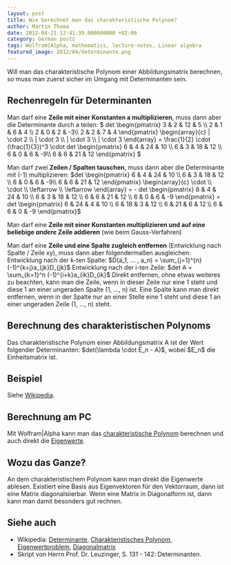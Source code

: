 ```yaml
---
layout: post
title: Wie berechnet man das charakteristische Polynom?
author: Martin Thoma
date: 2012-04-21 13:41:39.000000000 +02:00
category: German posts
tags: Wolfram|Alpha, mathematics, lecture-notes, Linear algebra
featured_image: 2012/04/determinante.png
---
```

Will man das charakteristische Polynom einer Abbildungsmatrix berechnen, so muss man zuerst sicher im Umgang mit Determinanten sein.

<h2>Rechenregeln f&uuml;r Determinanten</h2>
Man darf eine <strong>Zeile mit einer Konstanten a multiplizieren</strong>, muss dann aber die Determinante durch a teilen:
<a id="more"></a><a id="more-22721"></a>
$
det \begin{pmatrix}
3 & 2 & 12 & 5 \\ 
2 & 1 &  6 & 4 \\
2 & 0 &  2 & -3\\
2 & 2 &  7 & 4
\end{pmatrix}
\begin{array}{c} | \cdot 2 \\ | \cdot 3 \\ | \cdot 3 \\ | \cdot 3 \end{array}
 = \frac{1}{2} \cdot (\frac{1}{3})^3 \cdot
det \begin{pmatrix}
6 & 4 & 24 & 10 \\ 
6 & 3 & 18 & 12 \\
6 & 0 &  6 & -9\\
6 & 6 & 21 & 12
\end{pmatrix}
$

Man darf zwei <strong>Zeilen / Spalten tauschen</strong>, muss dann aber die Determinante mit (-1) multiplizieren:
$det \begin{pmatrix}
6 & 4 & 24 & 10 \\ 
6 & 3 & 18 & 12 \\
6 & 0 &  6 & -9\\
6 & 6 & 21 & 12
\end{pmatrix} \begin{array}{c} \cdot  \\  \cdot \\ \leftarrow \\ \leftarrow \end{array} = -
det \begin{pmatrix}
6 & 4 & 24 & 10 \\ 
6 & 3 & 18 & 12 \\
6 & 6 & 21 & 12 \\
6 & 0 &  6 & -9
\end{pmatrix} = 
det \begin{pmatrix}
6 & 24 & 4 & 10 \\ 
6 & 18 & 3 & 12 \\
6 & 21 & 6 & 12 \\
6 & 6  & 0 & -9
\end{pmatrix}$

Man darf eine <strong>Zeile mit einer Konstanten multiplizieren und auf eine beliebige <em>andere</em> Zeile addieren</strong> (wie beim Gauss-Verfahren)

Man darf eine <strong>Zeile und eine Spalte zugleich entfernen</strong> (Entwicklung nach Spalte / Zeile xy), muss dann aber folgenderma&szlig;en ausgleichen:
Entwicklung nach der k-ten Spalte: $D(a_1, ... , a_n) = \sum_{j=1}^{n}(-1)^{k+j}a_{jk}D_{jk}$
Entwicklung nach der i-ten Zeile: $det A = \sum_{k=1}^n (-1)^{i+k}a_{ik}D_{ik}$
Direkt entfernen, ohne etwas weiteres zu beachten, kann man die Zeile, wenn in dieser Zeile nur eine 1 steht und diese 1 an einer ungeraden Spalte (1, ..., n) ist.
Eine Spalte kann man direkt entfernen, wenn in der Spalte nur an einer Stelle eine 1 steht und diese 1 an einer ungeraden Zeile (1, ..., n) steht.

<h2>Berechnung des charakteristischen Polynoms</h2>
Das charakteristische Polynom einer Abbildungsmatrix A ist der Wert folgender Determinanten:
$det(\lambda \cdot E_n - A)$, wobei $E_n$ die Einheitsmatrix ist.

<h2>Beispiel</h2>
Siehe <a href="http://de.wikipedia.org/wiki/Charakteristisches_Polynom#Beispiel">Wikipedia</a>.

<h2>Berechnung am PC</h2>
Mit Wolfram|Alpha kann man das <a href="http://www.wolframalpha.com/widgets/view.jsp?id=27ddb8d522a2dc74e89687bd357db5a0">charakteristische Polynom</a> berechnen und auch direkt die <a href="http://www.wolframalpha.com/input/?i=Eigenvalues%7B%7B1%2C0%2C1%7D%2C%7B2%2C2%2C1%7D%2C%7B4%2C2%2C1%7D%7D">Eigenwerte</a>.

<h2>Wozu das Ganze?</h2>
An dem charakteristischem Polynom kann man direkt die Eigenwerte ablesen. Existiert eine Basis aus Eigenvektoren f&uuml;r den Vektorraum, dann ist eine Matrix diagonalsiierbar. Wenn eine Matrix in Diagonalform ist, dann kann man damit besonders gut rechnen.

<h2>Siehe auch</h2>
<ul>
  <li>Wikipedia: <a href="http://de.wikipedia.org/wiki/Determinante">Determinante</a>, <a href="http://de.wikipedia.org/wiki/Charakteristisches_Polynom">Charakteristisches Polynom</a>, <a href="http://de.wikipedia.org/wiki/Eigenwertproblem">Eigenwertproblem</a>, <a href="http://de.wikipedia.org/wiki/Diagonalmatrix">Diagonalmatrix</a></li>
  <li>Skript von Herrn Prof. Dr. Leuzinger, S. 131 - 142: Determinanten.</li>
</ul>
